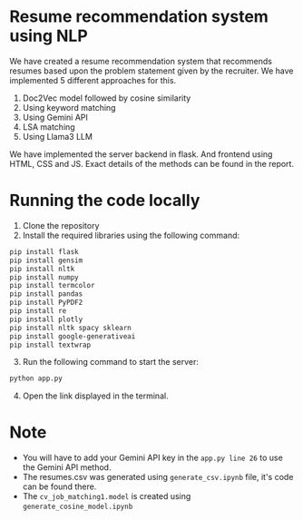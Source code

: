 # Resume recommendation system using NLP

We have created a resume recommendation system that recommends resumes based upon the problem statement given by the recruiter. We have implemented 5 different approaches for this.
1. Doc2Vec model followed by cosine similarity
2. Using keyword matching
3. Using Gemini API
4. LSA matching
5. Using Llama3 LLM

We have implemented the server backend in flask. And frontend using HTML, CSS and JS.
Exact details of the methods can be found in the report.

# Running the code locally

1. Clone the repository
2. Install the required libraries using the following command:
```bash
pip install flask
pip install gensim
pip install nltk
pip install numpy
pip install termcolor
pip install pandas
pip install PyPDF2
pip install re
pip install plotly
pip install nltk spacy sklearn
pip install google-generativeai
pip install textwrap
```
3. Run the following command to start the server:
```bash
python app.py
```
4. Open the link displayed in the terminal.

# Note
- You will have to add your Gemini API key in the `app.py line 26` to use the Gemini API method.
- The resumes.csv was generated using `generate_csv.ipynb` file, it's code can be found there.
- The `cv_job_matching1.model` is created using `generate_cosine_model.ipynb`
